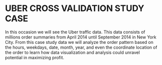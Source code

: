 # UBER CROSS VALIDATION STUDY CASE

In this occasion we will see the Uber traffic data. This data consists of millions order summaries from April 2014 until September 2014 in New York City. From this case study data we will analyze the order pattern based on the hours, weekdays, date, month, year, and even the coordinate location of the order to learn how data visualization and analysis could unravel potential in maximizing profit.
